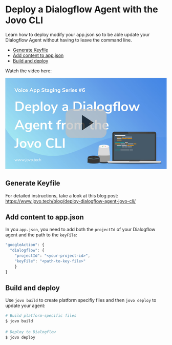 # Deploy a Dialogflow Agent with the Jovo CLI

Learn how to deploy modify your app.json so to be able update your Dialogflow Agent without having to leave the command line.

* [Generate Keyfile](#generate-keyfile)
* [Add content to app.json](#add-content-to-appjson)
* [Build and deploy](#build-and-deploy)

Watch the video here:

[![Video: Deploy a Dialogflow Agent with the Jovo CLI](./img/video-deploy-dialogflow-agent.jpg "youtube-video")](https://www.youtube.com/watch?v=040dIi8Z6bk)

## Generate Keyfile

For detailed instructions, take a look at this blog post: https://www.jovo.tech/blog/deploy-dialogflow-agent-jovo-cli/

## Add content to app.json

In you `app.json`, you need to add both the `projectId` of your Dialogflow agent and the path to the `keyFile`:

```js
"googleAction": {
  "dialogflow": {
    "projectId": "<your-project-id>",
    "keyFile": "<path-to-key-file>"
    }
}
```

## Build and deploy

Use `jovo build` to create platform specifiy files and then `jovo deploy` to update your agent:

```sh
# Build platform-specific files
$ jovo build

# Deploy to Dialogflow
$ jovo deploy
```


<!--[metadata]: { "description": "Learn how to deploy a Dialogflow agent from the command line with the Jovo CLI", "author": "jan-koenig", "tags": "Google Assistant, Dialogflow, Deployment" }-->
